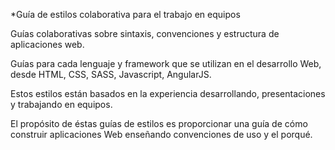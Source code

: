 *Guía de estilos colaborativa para el trabajo en equipos

Guías colaborativas sobre sintaxis, convenciones y estructura de aplicaciones web.

Guías para cada lenguaje y framework que se utilizan en el desarrollo Web, desde HTML, CSS, SASS, Javascript, AngularJS.

Estos estilos están basados en la experiencia desarrollando, presentaciones y trabajando en equipos.

El propósito de éstas guías de estilos es proporcionar una guía de cómo construir aplicaciones Web enseñando convenciones de uso y el porqué.
